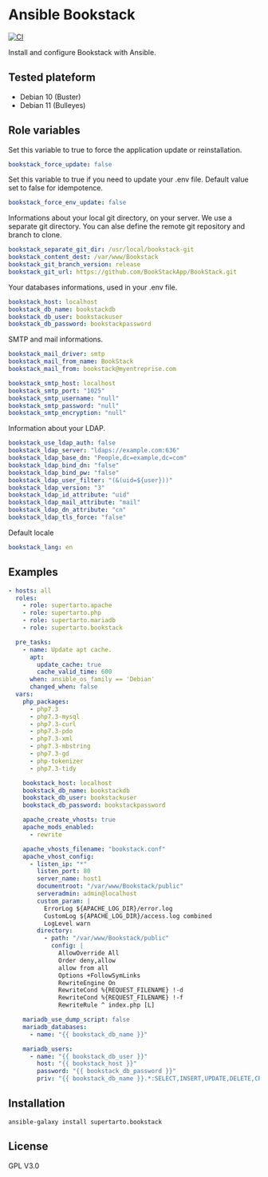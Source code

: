 # Ansible Bookstack

[![CI](https://github.com/supertarto/ansible-bookstack/workflows/CI/badge.svg?event=push)](https://github.com/supertarto/ansible-bookstack/actions?query=workflow%3ACI)

Install and configure Bookstack with Ansible.

## Tested plateform
* Debian 10 (Buster)
* Debian 11 (Bulleyes)

## Role variables
Set this variable to true to force the application update or reinstallation.
```yml
bookstack_force_update: false
```
Set this variable to true if you need to update your .env file. Default value set to false for idempotence.
```yml
bookstack_force_env_update: false
```
Informations about your local git directory, on your server. We use a separate  git directory. You can alse define the remote git repository and branch to clone.
```yml
bookstack_separate_git_dir: /usr/local/bookstack-git
bookstack_content_dest: /var/www/Bookstack
bookstack_git_branch_version: release
bookstack_git_url: https://github.com/BookStackApp/BookStack.git
```
Your databases informations, used in your .env file.
```yml
bookstack_host: localhost
bookstack_db_name: bookstackdb
bookstack_db_user: bookstackuser
bookstack_db_password: bookstackpassword
```
SMTP and mail informations.
```yml
bookstack_mail_driver: smtp
bookstack_mail_from_name: BookStack
bookstack_mail_from: bookstack@myentreprise.com

bookstack_smtp_host: localhost
bookstack_smtp_port: "1025"
bookstack_smtp_username: "null"
bookstack_smtp_password: "null"
bookstack_smtp_encryption: "null"
```
Information about your LDAP.
```yml
bookstack_use_ldap_auth: false
bookstack_ldap_server: "ldaps://example.com:636"
bookstack_ldap_base_dn: "People,dc=example,dc=com"
bookstack_ldap_bind_dn: "false"
bookstack_ldap_bind_pw: "false"
bookstack_ldap_user_filter: "(&(uid=${user}))"
bookstack_ldap_version: "3"
bookstack_ldap_id_attribute: "uid"
bookstack_ldap_mail_attribute: "mail"
bookstack_ldap_dn_attribute: "cn"
bookstack_ldap_tls_force: "false"
```
Default locale
```yml
bookstack_lang: en
```
## Examples
```yml
- hosts: all
  roles:
    - role: supertarto.apache
    - role: supertarto.php
    - role: supertarto.mariadb
    - role: supertarto.bookstack

  pre_tasks:
    - name: Update apt cache.
      apt:
        update_cache: true
        cache_valid_time: 600
      when: ansible_os_family == 'Debian'
      changed_when: false
  vars:
    php_packages:
      - php7.3
      - php7.3-mysql
      - php7.3-curl
      - php7.3-pdo
      - php7.3-xml
      - php7.3-mbstring
      - php7.3-gd
      - php-tokenizer
      - php7.3-tidy

    bookstack_host: localhost
    bookstack_db_name: bookstackdb
    bookstack_db_user: bookstackuser
    bookstack_db_password: bookstackpassword

    apache_create_vhosts: true
    apache_mods_enabled:
      - rewrite

    apache_vhosts_filename: "bookstack.conf"
    apache_vhost_config:
      - listen_ip: "*"
        listen_port: 80
        server_name: host1
        documentroot: "/var/www/Bookstack/public"
        serveradmin: admin@localhost
        custom_param: |
          ErrorLog ${APACHE_LOG_DIR}/error.log
          CustomLog ${APACHE_LOG_DIR}/access.log combined
          LogLevel warn
        directory:
          - path: "/var/www/Bookstack/public"
            config: |
              AllowOverride All
              Order deny,allow
              allow from all
              Options +FollowSymLinks
              RewriteEngine On
              RewriteCond %{REQUEST_FILENAME} !-d
              RewriteCond %{REQUEST_FILENAME} !-f
              RewriteRule ^ index.php [L]

    mariadb_use_dump_script: false
    mariadb_databases:
      - name: "{{ bookstack_db_name }}"

    mariadb_users:
      - name: "{{ bookstack_db_user }}"
        host: "{{ bookstack_host }}"
        password: "{{ bookstack_db_password }}"
        priv: "{{ bookstack_db_name }}.*:SELECT,INSERT,UPDATE,DELETE,CREATE,DROP,ALTER,CREATE TEMPORARY TABLES,LOCK TABLES"
```

## Installation
```
ansible-galaxy install supertarto.bookstack
```
## License
GPL V3.0
